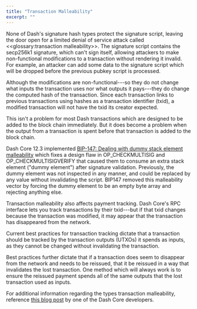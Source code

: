 ```yaml
---
title: "Transaction Malleability"
excerpt: ""
---
```

None of Dash's signature hash types protect the signature script, leaving the door open for a limited denial of service attack called <<glossary:transaction malleability>>. The signature script contains the secp256k1 signature, which can't sign itself, allowing attackers to make non-functional modifications to a transaction without rendering it invalid. For example, an attacker can add some data to the signature script which will be dropped before the previous pubkey script is processed.

Although the modifications are non-functional---so they do not change what inputs the transaction uses nor what outputs it pays---they do change the computed hash of the transaction. Since each transaction links to previous transactions using hashes as a transaction identifier (txid), a modified transaction will not have the txid its creator expected.

This isn't a problem for most Dash transactions which are designed to be added to the block chain immediately. But it does become a problem when the output from a transaction is spent before that transaction is added to the block chain.

Dash Core 12.3 implemented [BIP-147: Dealing with dummy stack element malleability](https://github.com/bitcoin/bips/blob/master/bip-0147.mediawiki) which fixes a design flaw in OP_CHECKMULTISIG and OP_CHECKMULTISIGVERIFY that caused them to consume an extra stack element ("dummy element") after signature validation. Previously, the dummy element was not inspected in any manner, and could be replaced by any value without invalidating the script. BIP147 removed this malleability vector by forcing the dummy element to be an empty byte array and rejecting anything else.

Transaction malleability also affects payment tracking.  Dash Core's RPC interface lets you track transactions by their txid---but if that txid changes because the transaction was modified, it may appear that the transaction has disappeared from the network.

Current best practices for transaction tracking dictate that a transaction should be tracked by the transaction outputs (UTXOs) it spends as inputs, as they cannot be changed without invalidating the transaction.

Best practices further dictate that if a transaction does seem to disappear from the network and needs to be reissued, that it be reissued in a way that invalidates the lost transaction. One method which will always work is to ensure the reissued payment spends all of the same outputs that the lost transaction used as inputs.

For additional information regarding the types transaction malleability, reference [this blog post](https://blog.dash.org/segwit-lighting-rbf-in-dash-9536868ca861) by one of the Dash Core developers.